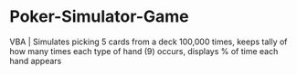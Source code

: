 # Poker-Simulator-Game

VBA | Simulates picking 5 cards from a deck 100,000
times, keeps tally of how many times each type of hand (9) occurs, displays % of time each hand appears
